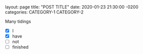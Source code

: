 layout: page
title: "POST TITLE"
date: 2020-01-23 21:30:00 -0200
categories: CATEGORY-1 CATEGORY-2

Many tidings

* [x] I
* [x] have
* [ ] not
* [ ] finished
